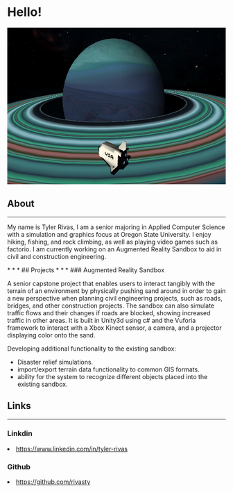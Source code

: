 # Hello!
<img src="Shuttle.png" height=361px title="A small solar system project made for a class. You can fly the space shuttle around the Titania4 star system." alt="A 3d scene with a space shuttle in front of a pale blue gas giant. A smaller planet can be seen further back. Part of a class project.">

## About
* * *
<p>
My name is Tyler Rivas, I am a senior majoring in Applied Computer Science with a simulation and graphics focus at Oregon State University.
I enjoy hiking, fishing, and rock climbing, as well as playing video games such as factorio.
I am currently working on an Augmented Reality Sandbox to aid in civil and construction engineering. 
</p>
* * *
## Projects
* * *
### Augmented Reality Sandbox
<p>A senior capstone project that enables users to interact tangibly with the terrain of an environment by physically pushing sand around in order to gain a new perspective when planning civil engineering projects, such as roads, bridges, and other construction projects. The sandbox can also simulate traffic flows and their changes if roads are blocked, showing increased traffic in other areas. It is built in Unity3d using c# and the Vuforia framework to interact with a Xbox Kinect sensor, a camera, and a projector displaying color onto the sand.</p> 
<p>Developing additional functionality to the existing sandbox:</p>
<ul>
    <li>Disaster relief simulations.</li>
    <li>import/export terrain data functionality to common GIS formats.</li>
    <li>ability for the system to recognize different objects placed into the existing sandbox.</li>
</ul>

## Links
* * *
### Linkdin
 <li><a href="https://www.linkedin.com/in/tyler-rivas-8b8629189/">https://www.linkedin.com/in/tyler-rivas</a></li>
    
### Github
 <li><a href="https://github.com/rivasty">https://github.com/rivasty</a></li>
